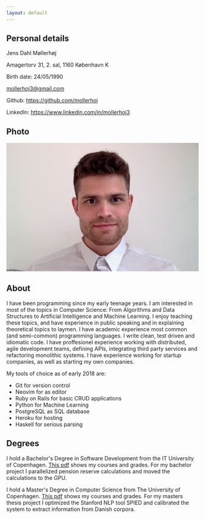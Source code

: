 ```yaml
---
layout: default
---
```


Personal details
----------------

Jens Dahl Møllerhøj

Amagertorv 31, 2. sal, 1160 København K

Birth date: 24/05/1990

mollerhoj3@gmail.com

Github: https://github.com/mollerhoj

LinkedIn: https://www.linkedin.com/in/mollerhoj3

Photo
----------------

![Jens Dahl Mollerhoj](/images/jens_dahl_mollerhoj.jpg)

About
----------------
I have been programming since my early teenage years. I am interested in most of the topics in Computer Science: From Algorithms and Data Structures to Artificial Intelligence and Machine Learning. I enjoy teaching these topics, and have experience in public speaking and in explaining theoretical topics to laymen. I have academic experience most common (and semi-common) programming languages. I write clean, test driven and idiomatic code. I have proffesionel experience working with distributed, agile development teams, defining APIs, integrating third party services and refactoring monolithic systems. I have experience working for startup companies, as well as starting my own companies.

My tools of choice as of early 2018 are:

- Git for version control
- Neovim for as editor
- Ruby on Rails for basic CRUD applications
- Python for Machine Learning
- PostgreSQL as SQL database
- Heroku for hosting
- Haskell for serious parsing

Degrees
----------------

I hold a Bachelor's Degree in Software Development from the IT University of Copenhagen. [This pdf](/files/bachelors_degree.pdf) shows my courses and grades. For my bachelor project I parallelized pension reserve calculations and moved the calculations to the GPU. 

I hold a Master's Degree in Computer Science from The University of Copenhagen. [This pdf](/files/master/masters_degree.pdf) shows my courses and grades. For my masters thesis project I optimized the Stanford NLP tool SPIED and calibrated the system to extract information from Danish corpora. 

